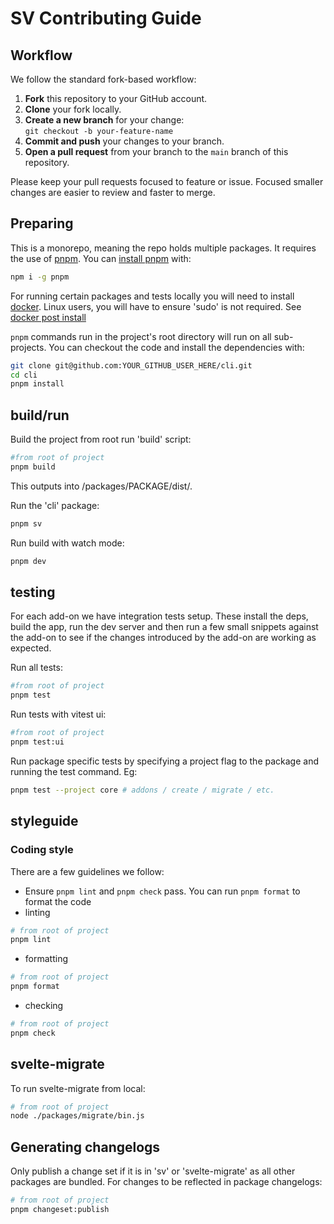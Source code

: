 # SV Contributing Guide

## Workflow

We follow the standard fork-based workflow:

1. **Fork** this repository to your GitHub account.
2. **Clone** your fork locally.
3. **Create a new branch** for your change:  
   `git checkout -b your-feature-name`
4. **Commit and push** your changes to your branch.
5. **Open a pull request** from your branch to the `main` branch of this repository.

Please keep your pull requests focused to feature or issue. Focused smaller changes are easier to review and faster to merge.

## Preparing
This is a monorepo, meaning the repo holds multiple packages. It requires the use of [pnpm](https://pnpm.io/). You can [install pnpm](https://pnpm.io/installation) with:

```bash
npm i -g pnpm
```

For running certain packages and tests locally you will need to install [docker](https://docs.docker.com/get-started/get-docker).
Linux users, you will have to ensure 'sudo' is not required. See [docker post install](https://docs.docker.com/engine/install/linux-postinstall/)

`pnpm` commands run in the project's root directory will run on all sub-projects. You can checkout the code and install the dependencies with:

```bash
git clone git@github.com:YOUR_GITHUB_USER_HERE/cli.git
cd cli
pnpm install
```

## build/run
Build the project from root run 'build' script:

```bash
#from root of project
pnpm build
```
This outputs into /packages/PACKAGE/dist/.

Run the 'cli' package:
```bash
pnpm sv
```

Run build with watch mode:
```bash
pnpm dev
```

## testing

For each add-on we have integration tests setup. These install the deps, build the app, run the dev server and then run a few small snippets against the add-on to see if the changes introduced by the add-on are working as expected.

Run all tests:
```bash
#from root of project
pnpm test
```


Run tests with vitest ui:
```bash
#from root of project
pnpm test:ui
```

Run package specific tests by specifying a project flag to the package and running the test command. Eg:
```bash
pnpm test --project core # addons / create / migrate / etc.
```

## styleguide

### Coding style

There are a few guidelines we follow:

- Ensure `pnpm lint` and `pnpm check` pass. You can run `pnpm format` to format the code
- linting
```bash
# from root of project
pnpm lint
```
- formatting
```bash
# from root of project
pnpm format
```
- checking
```bash
# from root of project
pnpm check
```

## svelte-migrate
To run svelte-migrate from local:
```bash
# from root of project
node ./packages/migrate/bin.js 
```

## Generating changelogs
Only publish a change set if it is in 'sv' or 'svelte-migrate' as all other packages are bundled. 
For changes to be reflected in package changelogs:
```bash
# from root of project
pnpm changeset:publish
```
